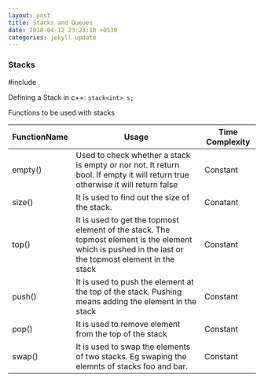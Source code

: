 ```yaml
---
layout: post
title: Stacks and Queues
date: 2018-04-12 23:23:10 +0530
categories: jekyll update
---
```


### Stacks

#include <stack>

Defining a Stack in c++: `stack<int> s;`

Functions to be used with stacks

| FunctionName | Usage | Time Complexity |
| ------ | ------ | ------ |
| empty() | Used to check whether a stack is empty or nor not. It return bool. If empty it will return true otherwise it will return false | Constant |
| size() | It is used to find out the size of the stack. | Conatant
| top() | It is used to get the topmost element of the stack. The topmost element is the element which is pushed in the last or the topmost element in the stack | Constant |
| push() | It is used to push the element at the top of the stack. Pushing means adding the element in the stack | Constant |
| pop() | It is used to remove element from the top of the stack | Constant |
| swap() | It is used to swap the elements of two stacks. Eg swaping the elemnts of stacks foo and bar. | Constant |

